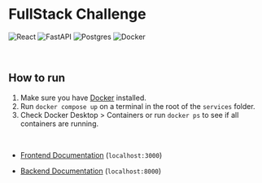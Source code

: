 # FullStack Challenge

![React](https://img.shields.io/badge/react-%2320232a.svg?style=for-the-badge&logo=react&logoColor=%2361DAFB)
![FastAPI](https://img.shields.io/badge/FastAPI-005571?style=for-the-badge&logo=fastapi)
![Postgres](https://img.shields.io/badge/postgres-%23316192.svg?style=for-the-badge&logo=postgresql&logoColor=white)
![Docker](https://img.shields.io/badge/docker-%230db7ed.svg?style=for-the-badge&logo=docker&logoColor=white)

<br>

## How to run
1. Make sure you have [Docker](https://docs.docker.com/engine/install/) installed.
2. Run `docker compose up` on a terminal in the root of the `services` folder.
3. Check Docker Desktop > Containers or run `docker ps` to see if all containers are running.

<br>

- [Frontend Documentation](https://github.com/tiagofribeiro/fullstack-challenge/blob/main/client/README.md) (`localhost:3000`)

- [Backend Documentation](https://github.com/tiagofribeiro/fullstack-challenge/blob/main/service/README.md) (`localhost:8000`)
